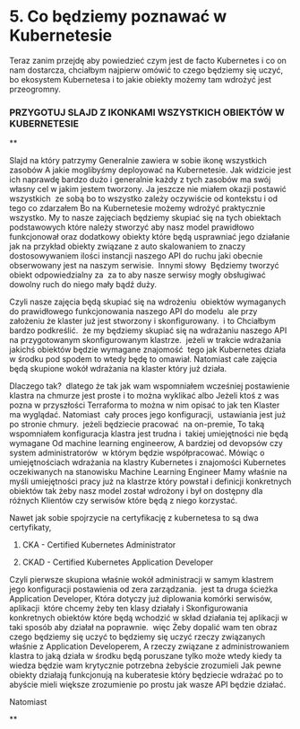 # 5. Co będziemy poznawać w Kubernetesie

Teraz zanim przejdę aby powiedzieć czym jest de facto Kubernetes i co on nam dostarcza, chciałbym najpierw omówić to czego będziemy się uczyć, bo ekosystem Kubernetesa i to jakie obiekty możemy tam wdrożyć jest przeogromny.

### PRZYGOTUJ SLAJD Z IKONKAMI WSZYSTKICH OBIEKTÓW W KUBERNETESIE

**

Slajd na który patrzymy Generalnie zawiera w sobie ikonę wszystkich zasobów A jakie moglibyśmy deployować na Kubernetesie. Jak widzicie jest ich naprawdę bardzo dużo i generalnie każdy z tych zasobów ma swój własny cel w jakim jestem tworzony. Ja jeszcze nie miałem okazji postawić wszystkich  ze sobą bo to wszystko zależy oczywiście od kontekstu i od tego co zdarzałem Bo na Kubernetesie możemy wdrożyć praktycznie wszystko. My to nasze zajęciach będziemy skupiać się na tych obiektach podstawowych które należy stworzyć aby nasz model prawidłowo funkcjonował oraz dodatkowy obiekty które będą usprawniać jego działanie jak na przykład obiekty związane z auto skalowaniem to znaczy dostosowywaniem ilości instancji naszego API do ruchu jaki obecnie obserwowany jest na naszym serwisie.  Innymi słowy  Będziemy tworzyć obiekt odpowiedzialny za  za to aby nasze serwisy mogły obsługiwać dowolny ruch do niego mały bądź duży. 

  

Czyli nasze zajęcia będą skupiać się na wdrożeniu  obiektów wymaganych do prawidłowego funkcjonowania naszego API do modelu  ale przy założeniu że klaster już jest stworzony i skonfigurowany.  i to Chciałbym bardzo podkreślić.  że my będziemy skupiać się na wdrażaniu naszego API  na przygotowanym skonfigurowanym klastrze.  jeżeli w trakcie wdrażania jakichś obiektów będzie wymagane znajomość  tego jak Kubernetes działa w środku pod spodem to wtedy będę to omawiał. Natomiast całe zajęcia będą skupione wokół wdrażania na klaster który już działa.

  

Dlaczego tak?  dlatego że tak jak wam wspomniałem wcześniej postawienie klastra na chmurze jest proste i to można wyklikać albo Jeżeli ktoś z was pozna w przyszłości Terraforma to można w nim opisać to jak ten Klaster ma wyglądać. Natomiast  cały proces jego konfiguracji,  ustawiania jest już po stronie chmury.  jeżeli będziecie pracować  na on-premie, To taką wspomniałem konfiguracja klastra jest trudna i  takiej umiejętności nie będą wymagane Od machine learning engineerow, A bardziej od devopsów czy system administratorów  w którym będzie współpracować. Mówiąc o umiejętnościach wdrażania na klastry Kubernetes i znajomości Kubernetes oczekiwanych na stanowisku Machine Learning Engineer Mamy właśnie na myśli umiejętności pracy już na klastrze który powstał i definicji konkretnych obiektów tak żeby nasz model został wdrożony i był on dostępny dla różnych Klientów czy serwisów które będą z niego korzystać.

  

Nawet jak sobie spojrzycie na certyfikację z kubernetesa to są dwa certyfikaty, 

1. CKA - Certified Kubernetes Administrator
    
2. CKAD - Certified Kubernetes Application Developer
    

Czyli pierwsze skupiona właśnie wokół administracji w samym klastrem jego konfiguracji postawienia od zera zarządzania.  jest ta druga ścieżka Application Developer, Która dotyczy już diplowania komórki serwisów,  aplikacji  które chcemy żeby ten klasy działały i Skonfigurowania konkretnych obiektów które będą wchodzić w skład działania tej aplikacji w taki sposób aby działał na poprawnie.  więc Żeby dopalić wam ten obraz czego będziemy się uczyć to będziemy się uczyć rzeczy związanych właśnie z Application Developerem, A rzeczy związane z administrowaniem klastra to jaką działa w środku będą poruszane tylko może wtedy kiedy ta wiedza będzie wam krytycznie potrzebna żebyście zrozumieli Jak pewne obiekty działają funkcjonują na kuberatesie który będziecie wdrażać po to abyście mieli większe zrozumienie po prostu jak wasze API będzie działać.

Natomiast 

**